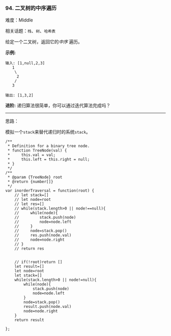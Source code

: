 ### 94. 二叉树的中序遍历

难度：Middle

相关话题：`栈`、`树`、`哈希表`

给定一个二叉树，返回它的*中序* 遍历。



**示例:** 



```
输入: [1,null,2,3]
   1
    \
     2
    /
   3

输出: [1,3,2]
```


**进阶:** 递归算法很简单，你可以通过迭代算法完成吗？




-----

思路：

模拟一个`stack`来替代递归时的系统`stack`。

```
/**
 * Definition for a binary tree node.
 * function TreeNode(val) {
 *     this.val = val;
 *     this.left = this.right = null;
 * }
 */
/**
 * @param {TreeNode} root
 * @return {number[]}
 */
var inorderTraversal = function(root) {
    // let stack=[]
    // let node=root
    // let res=[]
    // while(stack.length>0 || node!==null){
    //     while(node){
    //         stack.push(node)
    //         node=node.left
    //     }
    //     node=stack.pop()
    //     res.push(node.val)
    //     node=node.right
    // }
    // return res
    
    
    // if(!root)return []
    let result=[]
    let node=root
    let stack=[]
    while(stack.length>0 || node!=null){
        while(node){
            stack.push(node)
            node=node.left
        }
        node=stack.pop()
        result.push(node.val)
        node=node.right
    }
    return result
    
};
```

